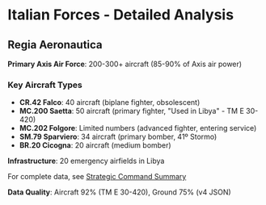 # Italian Forces - Detailed Analysis

## Regia Aeronautica

**Primary Axis Air Force**: 200-300+ aircraft (85-90% of Axis air power)

### Key Aircraft Types
- **CR.42 Falco**: 40 aircraft (biplane fighter, obsolescent)
- **MC.200 Saetta**: 50 aircraft (primary fighter, "Used in Libya" - TM E 30-420)
- **MC.202 Folgore**: Limited numbers (advanced fighter, entering service)
- **SM.79 Sparviero**: 34 aircraft (primary bomber, 41º Stormo)
- **BR.20 Cicogna**: 20 aircraft (medium bomber)

**Infrastructure**: 20 emergency airfields in Libya

For complete data, see [Strategic Command Summary](./strategic-command-summary.md)

**Data Quality**: Aircraft 92% (TM E 30-420), Ground 75% (v4 JSON)
